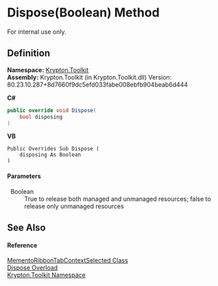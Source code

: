 # Dispose(Boolean) Method


For internal use only.



## Definition
**Namespace:** <a href="79d2eac2-21f4-54ff-7552-b20c33c30600.md">Krypton.Toolkit</a>  
**Assembly:** Krypton.Toolkit (in Krypton.Toolkit.dll) Version: 80.23.10.287+8d7660f9dc5efd033fabe008ebfb904beab6d444

**C#**
``` C#
public override void Dispose(
	bool disposing
)
```
**VB**
``` VB
Public Overrides Sub Dispose ( 
	disposing As Boolean
)
```



#### Parameters
<dl><dt>  Boolean</dt><dd>True to release both managed and unmanaged resources; false to release only unmanaged resources</dd></dl>

## See Also


#### Reference
<a href="8f3efbe4-8d04-a7d2-510b-8761cd00f4f4.md">MementoRibbonTabContextSelected Class</a>  
<a href="236c8e82-db67-fb42-9dde-b9328d12d7be.md">Dispose Overload</a>  
<a href="79d2eac2-21f4-54ff-7552-b20c33c30600.md">Krypton.Toolkit Namespace</a>  

